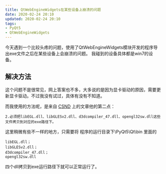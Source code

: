 ```yaml
---
title: QtWebEngineWidgets在某些设备上崩溃的问题
date: 2020-02-24 20:10
updated: 2020-02-24 20:10
tags:
- PyQt5
- QtWebEngineWidgets
---
```


今天遇到一个比较头疼的问题，使用了QtWebEngineWidgets模块开发的程序导出exe文件之后在某些设备上会崩溃的问题。
我碰到的设备具体都是win7的设备。

## 解决方法

这个问题不是很常见，网上答案也不多，大多说的是因为显卡驱动的原因，需要更新显卡驱动。不过我没有试过，具体有没有不知道。

而我使用的方法呢，是来自 [CSND](https://blog.csdn.net/xujun1991/article/details/88122506?depth_1-utm_source=distribute.pc_relevant.none-task&utm_source=distribute.pc_relevant.none-task) 上的文章他的第二点：
```
2.必须把libEGL.dll、libGLESv2.dll、d3dcompiler_47.dll、opengl32sw.dll这些文件拷贝到对应的exe路径下。
```
这里稍微有些不一样的地方，只需要将 程序的运行目录下\PyQt5\Qt\bin 里面的
```
libEGL.dll；
libGLESv2.dll；
d3dcompiler_47.dll；
opengl32sw.dll
```
四个dll拷贝到exe运行路径下就可以正常运行了。
